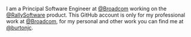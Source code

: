 I am a Principal Software Engineer at [@Broadcom](https://github.com/broadcom) working on the [@RallySoftware](https://github.com/RallySoftware) product. This GitHub account is only for my professional work at [@Broadcom](https://github.com/broadcom), for my personal and other work you can find me at [@burtonjc](https://github.com/burtonjc).
